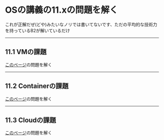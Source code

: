 # OSの講義の11.xの問題を解く

これが正解だぜ(どや)みたいなノリでは書いてないです、ただの平均的な技術力を持っているB2が解いているだけ

---

## 11.1 VMの課題

[このページ](https://ie.u-ryukyu.ac.jp/~kono/lecture/os/ex/problem/214.html)の問題を解く

---

## 11.2 Containerの課題

[このページ](https://ie.u-ryukyu.ac.jp/~kono/lecture/os/ex/problem/215.html)の問題を解く

---

## 11.3 Cloudの課題

[このページ](https://ie.u-ryukyu.ac.jp/~kono/lecture/os/ex/problem/216.html)の問題を解く

